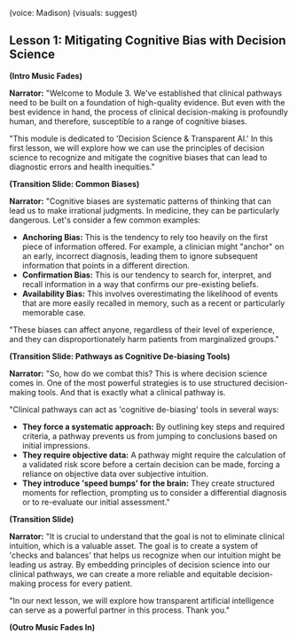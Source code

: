 (voice: Madison)
(visuals: suggest)

## Lesson 1: Mitigating Cognitive Bias with Decision Science

**(Intro Music Fades)**

**Narrator:** "Welcome to Module 3. We've established that clinical pathways need to be built on a foundation of high-quality evidence. But even with the best evidence in hand, the process of clinical decision-making is profoundly human, and therefore, susceptible to a range of cognitive biases.

"This module is dedicated to 'Decision Science & Transparent AI.' In this first lesson, we will explore how we can use the principles of decision science to recognize and mitigate the cognitive biases that can lead to diagnostic errors and health inequities."

**(Transition Slide: Common Biases)**

**Narrator:** "Cognitive biases are systematic patterns of thinking that can lead us to make irrational judgments. In medicine, they can be particularly dangerous. Let's consider a few common examples:
*   **Anchoring Bias:** This is the tendency to rely too heavily on the first piece of information offered. For example, a clinician might "anchor" on an early, incorrect diagnosis, leading them to ignore subsequent information that points in a different direction.
*   **Confirmation Bias:** This is our tendency to search for, interpret, and recall information in a way that confirms our pre-existing beliefs.
*   **Availability Bias:** This involves overestimating the likelihood of events that are more easily recalled in memory, such as a recent or particularly memorable case.

"These biases can affect anyone, regardless of their level of experience, and they can disproportionately harm patients from marginalized groups."

**(Transition Slide: Pathways as Cognitive De-biasing Tools)**

**Narrator:** "So, how do we combat this? This is where decision science comes in. One of the most powerful strategies is to use structured decision-making tools. And that is exactly what a clinical pathway is.

"Clinical pathways can act as 'cognitive de-biasing' tools in several ways:
*   **They force a systematic approach:** By outlining key steps and required criteria, a pathway prevents us from jumping to conclusions based on initial impressions.
*   **They require objective data:** A pathway might require the calculation of a validated risk score before a certain decision can be made, forcing a reliance on objective data over subjective intuition.
*   **They introduce 'speed bumps' for the brain:** They create structured moments for reflection, prompting us to consider a differential diagnosis or to re-evaluate our initial assessment."

**(Transition Slide)**

**Narrator:** "It is crucial to understand that the goal is not to eliminate clinical intuition, which is a valuable asset. The goal is to create a system of 'checks and balances' that helps us recognize when our intuition might be leading us astray. By embedding principles of decision science into our clinical pathways, we can create a more reliable and equitable decision-making process for every patient.

"In our next lesson, we will explore how transparent artificial intelligence can serve as a powerful partner in this process. Thank you."

**(Outro Music Fades In)**
